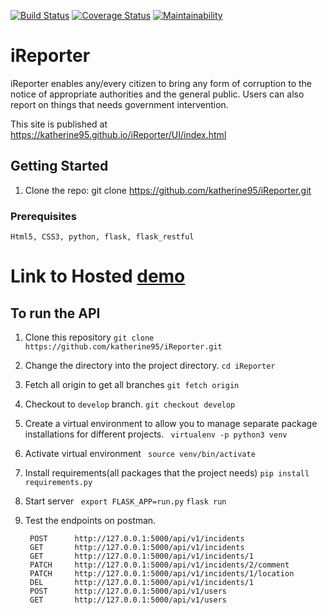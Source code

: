 [![Build Status](https://travis-ci.org/katherine95/iReporter.svg?branch=develop)](https://travis-ci.org/katherine95/iReporter) [![Coverage Status](https://coveralls.io/repos/github/katherine95/iReporter/badge.svg?branch=develop)](https://coveralls.io/github/katherine95/iReporter?branch=develop)
[![Maintainability](https://api.codeclimate.com/v1/badges/68e36e977cb3d0d710b2/maintainability)](https://codeclimate.com/github/katherine95/iReporter/maintainability)
# iReporter
iReporter enables any/every citizen to bring any form of corruption to the notice of appropriate authorities and the general public. Users can also report on things that needs government intervention.

This site is published at https://katherine95.github.io/iReporter/UI/index.html

## Getting Started

1. Clone the repo:
    git clone https://github.com/katherine95/iReporter.git  


### Prerequisites

```
Html5, CSS3, python, flask, flask_restful 
```

# Link to Hosted [demo](https://quiet-tundra-27329.herokuapp.com/api/v1/incidents)

## To run the API  ##

1. Clone this repository
   ```git clone https://github.com/katherine95/iReporter.git```
2. Change the directory into the project directory.
    ```cd iReporter```
2. Fetch all origin to get all branches
    ```git fetch origin```
3. Checkout to `develop` branch.
    ```git checkout develop```
4. Create a virtual environment to allow you to manage separate package installations for different     projects.
    ``` virtualenv -p python3 venv```
5. Activate virtual environment
    ``` source venv/bin/activate```
5. Install requirements(all packages that the project needs)
    ```pip install requirements.py```
6. Start server
    ``` export FLASK_APP=run.py```
    `flask run`
7. Test the endpoints on postman.

        POST      http://127.0.0.1:5000/api/v1/incidents
        GET       http://127.0.0.1:5000/api/v1/incidents
        GET       http://127.0.0.1:5000/api/v1/incidents/1
        PATCH     http://127.0.0.1:5000/api/v1/incidents/2/comment
        PATCH     http://127.0.0.1:5000/api/v1/incidents/1/location
        DEL       http://127.0.0.1:5000/api/v1/incidents/1
        POST      http://127.0.0.1:5000/api/v1/users
        GET       http://127.0.0.1:5000/api/v1/users


